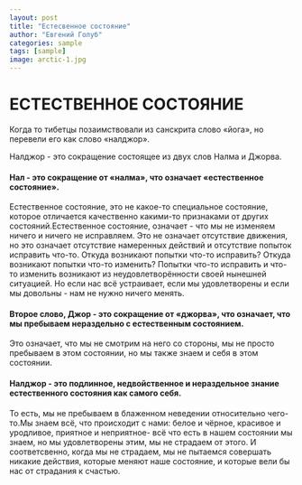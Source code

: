 ```yaml
---
layout: post
title: "Естесвенное состояние"
author: "Евгений Голуб"
categories: sample
tags: [sample]
image: arctic-1.jpg
---
```


# ЕСТЕСТВЕННОЕ СОСТОЯНИЕ

Когда то тибетцы позаимствовали из санскрита слово «йога», но перевели его как слово «налджор».

Налджор - это сокращение состоящее из двух слов Налма и Джорва.

#### Нал - это сокращение от «налма», что означает «естественное состояние».
Естественное состояние, это не какое-то специальное состояние, которое отличается качественно какими-то признаками от других состояний.Естественное состояние, означает - что мы не изменяем ничего и ничего не исправляем. Это не означает отсутствие движения, но это означает отсутствие намеренных действий и отсутствие попыток исправить что-то. Откуда возникают попытки что-то исправить? Откуда возникают попытки что-то изменить? Попытки что-то исправить и что-то изменить возникают из неудовлетворённости своей нынешней ситуацией. Но если нас всё устраивает, если мы удовлетворены и если мы довольны - нам не нужно ничего менять.

#### Второе слово, Джор - это сокращение от «джорва», что означает, что мы пребываем нераздельно с естественным состоянием. 
Это означает, что мы не смотрим на него со стороны, мы не просто пребываем в этом состоянии, но мы также знаем и себя в этом состоянии.

#### Налджор - это подлинное, недвойственное и нераздельное знание естественного состояния как самого себя.

То есть, мы не пребываем в блаженном неведении относительно чего-то.Мы знаем всё, что происходит с нами: белое и чёрное, красивое и уродливое, приятное и неприятное- всё что есть в нашем состоянии мы знаем, но мы удовлетворены этим, мы не страдаем от этого. И соответсвенно, когда мы не страдаем, мы не пытаемся совершать никакие действия, которые меняют наше состояние, и которые вели бы нас от страдания к счастью.
